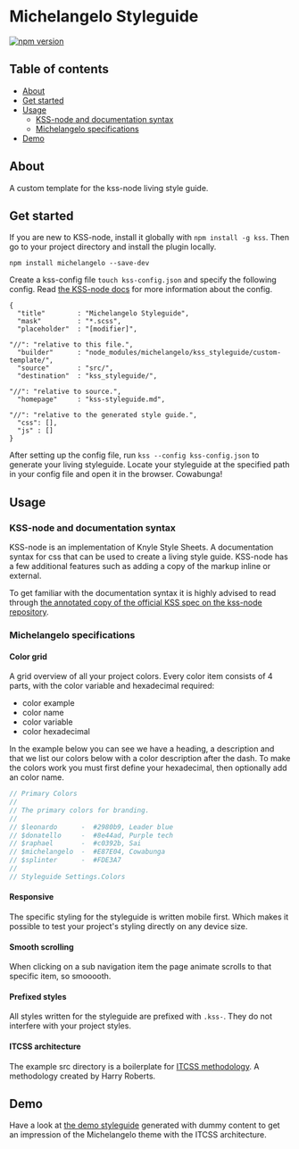 # Michelangelo Styleguide
[![npm version](https://badge.fury.io/js/michelangelo.svg)](https://badge.fury.io/js/michelangelo)



## Table of contents
- [About](#about)
- [Get started](#get-started)
- [Usage](#usage)
    + [KSS-node and documentation syntax](#kss-node-and-documentation-syntax)
    + [Michelangelo specifications](#michelangelo-specifications)
- [Demo](#demo)



## About
A custom template for the kss-node living style guide.



## Get started
If you are new to KSS-node, install it globally with `npm install -g kss`. Then go to your project directory and install the plugin locally.
```
npm install michelangelo --save-dev
```

Create a kss-config file `touch kss-config.json` and specify the following config. Read [the KSS-node docs](https://github.com/kss-node/kss-node#using-the-command-line-tool) for more information about the config.
```
{
  "title"        : "Michelangelo Styleguide",
  "mask"         : "*.scss",
  "placeholder"  : "[modifier]",

"//": "relative to this file.",
  "builder"      : "node_modules/michelangelo/kss_styleguide/custom-template/",
  "source"       : "src/",
  "destination"  : "kss_styleguide/",

"//": "relative to source.",
  "homepage"     : "kss-styleguide.md",

"//": "relative to the generated style guide.",
  "css": [],
  "js" : []
}
```

After setting up the config file, run `kss --config kss-config.json` to generate your living styleguide. Locate your styleguide at the specified path in your config file and open it in the browser. Cowabunga!



## Usage

### KSS-node and documentation syntax
KSS-node is an implementation of Knyle Style Sheets. A documentation syntax for css that can be used to create a living style guide. KSS-node has a few additional features such as adding a copy of the markup inline or external.

To get familiar with the documentation syntax it is highly advised to read through [the annotated copy of the official KSS spec on the kss-node repository](https://github.com/kss-node/kss/blob/spec/SPEC.md).


### Michelangelo specifications

#### Color grid
A grid overview of all your project colors. Every color item consists of 4 parts, with the color variable and hexadecimal required:
- color example
- color name
- color variable
- color hexadecimal

In the example below you can see we have a heading, a description and that we list our colors below with a color description after the dash. To make the colors work you must first define your hexadecimal, then optionally add an color name.
```scss
// Primary Colors
//
// The primary colors for branding.
//
// $leonardo      -  #2980b9, Leader blue
// $donatello     -  #8e44ad, Purple tech
// $raphael       -  #c0392b, Sai
// $michelangelo  -  #E87E04, Cowabunga
// $splinter      -  #FDE3A7
//
// Styleguide Settings.Colors
```

#### Responsive
The specific styling for the styleguide is written mobile first. Which makes it possible to test your project's styling directly on any device size.

#### Smooth scrolling
When clicking on a sub navigation item the page animate scrolls to that specific item, so smooooth.

#### Prefixed styles
All styles written for the styleguide are prefixed with `.kss-`. They do not interfere with your project styles.

#### ITCSS architecture
The example src directory is a boilerplate for [ITCSS methodology](https://youtu.be/1OKZOV-iLj4). A methodology created by Harry Roberts.



## Demo
Have a look at [the demo styleguide](http://stamkracht.github.io/michelangelo/) generated with dummy content to get an impression of the Michelangelo theme with the ITCSS architecture.
